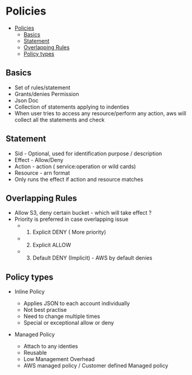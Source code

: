 
# Policies
- [Policies](#policies)
  - [Basics](#basics)
  - [Statement](#statement)
  - [Overlapping Rules](#overlapping-rules)
  - [Policy types](#policy-types)

## Basics

 - Set of rules/statement
 - Grants/denies Permission
 - Json Doc
 - Collection of statements applying to indenties
 - When user tries to access any resource/perform any action, aws will collect all the statements and check

## Statement

- Sid - Optional, used for identification purpose / description
- Effect - Allow/Deny
- Action - action ( service:operation or wild cards)
- Resource - arn format
- Only runs the effect if action and resource matches

## Overlapping Rules

- Allow S3, deny certain bucket - which will take effect ?
- Priority is preferred in case overlapping issue
  - 1. Explicit DENY ( More priority)
  - 2. Explicit ALLOW
  - 3. Default DENY (Implicit) - AWS by default denies
  
## Policy types

- Inline Policy
  - Applies JSON to each account individually
  - Not best practise
  - Need to change multiple times
  - Special or exceptional allow or deny 

- Managed Policy
  - Attach to any identies
  - Reusable 
  - Low Management Overhead
  - AWS managed policy / Customer defined Managed policy